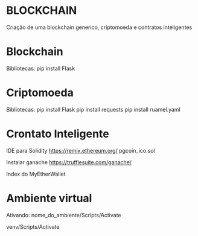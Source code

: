 # BLOCKCHAIN
 
Criação de uma blockchain generico, criptomoeda e contratos inteligentes


# Blockchain

Bibliotecas: 
pip install Flask


# Criptomoeda

Bibliotecas:
pip install Flask
pip install requests
pip install ruamel.yaml

# Crontato Inteligente

IDE para Solidity
https://remix.ethereum.org/
pgcoin_ico.sol

Instalar ganache
https://trufflesuite.com/ganache/

Index do MyEtherWallet


# Ambiente virtual

Ativando: nome_do_ambiente/Scripts/Activate

venv/Scripts/Activate

